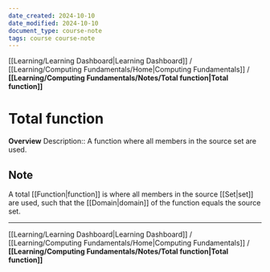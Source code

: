 ```yaml
---
date_created: 2024-10-10
date_modified: 2024-10-10
document_type: course-note
tags: course course-note
---
```

[[Learning/Learning Dashboard|Learning Dashboard]] / [[Learning/Computing Fundamentals/Home|Computing Fundamentals]] / **[[Learning/Computing Fundamentals/Notes/Total function|Total function]]**
# Total function
**Overview**
Description:: A function where all members in the source set are used.

## Note

A total [[Function|function]] is where all members in the source [[Set|set]] are used, such that the [[Domain|domain]] of the function equals the source set.

---
[[Learning/Learning Dashboard|Learning Dashboard]] / [[Learning/Computing Fundamentals/Home|Computing Fundamentals]] / **[[Learning/Computing Fundamentals/Notes/Total function|Total function]]**
